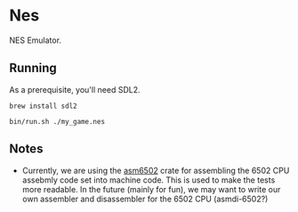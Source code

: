 # Nes

NES Emulator.

## Running

As a prerequisite, you'll need SDL2.
```
brew install sdl2
```

```
bin/run.sh ./my_game.nes
```

## Notes

- Currently, we are using the [asm6502](https://crates.io/crates/asm6502) crate for assembling the 6502 CPU assebmly code set into machine code. This is used to make the tests more readable. In the future (mainly for fun), we may want to write our own assembler and disassembler for the 6502 CPU (asmdi-6502?)
